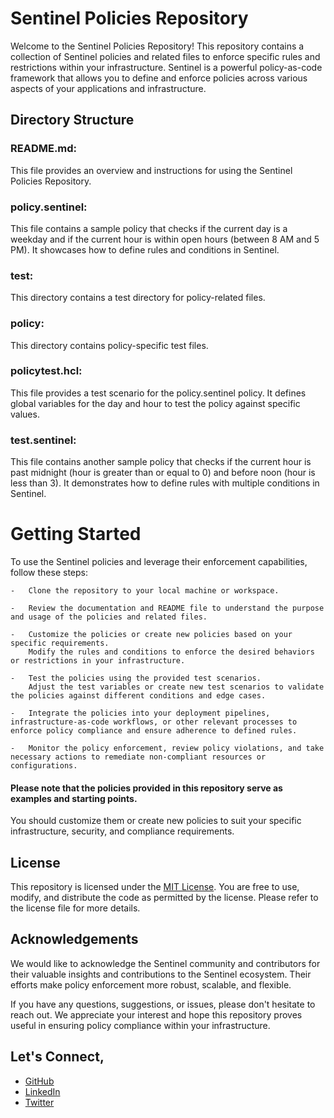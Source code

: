 # Sentinel Policies Repository
Welcome to the Sentinel Policies Repository! This repository contains a collection of Sentinel policies and related files to enforce specific rules and restrictions within your infrastructure. Sentinel is a powerful policy-as-code framework that allows you to define and enforce policies across various aspects of your applications and infrastructure.

## Directory Structure

### README.md: 
This file provides an overview and instructions for using the Sentinel Policies Repository.

### policy.sentinel: 
This file contains a sample policy that checks if the current day is a weekday and if the current hour is within open hours (between 8 AM and 5 PM). It showcases how to define rules and conditions in Sentinel.

### test: 
This directory contains a test directory for policy-related files.

### policy: 
This directory contains policy-specific test files.

### policytest.hcl: 
This file provides a test scenario for the policy.sentinel policy. It defines global variables for the day and hour to test the policy against specific values.
### test.sentinel: 
This file contains another sample policy that checks if the current hour is past midnight (hour is greater than or equal to 0) and before noon (hour is less than 3). It demonstrates how to define rules with multiple conditions in Sentinel.

# Getting Started
To use the Sentinel policies and leverage their enforcement capabilities, follow these steps:

    -   Clone the repository to your local machine or workspace.

    -   Review the documentation and README file to understand the purpose and usage of the policies and related files.

    -   Customize the policies or create new policies based on your specific requirements. 
        Modify the rules and conditions to enforce the desired behaviors or restrictions in your infrastructure.

    -   Test the policies using the provided test scenarios. 
        Adjust the test variables or create new test scenarios to validate the policies against different conditions and edge cases.

    -   Integrate the policies into your deployment pipelines, infrastructure-as-code workflows, or other relevant processes to enforce policy compliance and ensure adherence to defined rules.

    -   Monitor the policy enforcement, review policy violations, and take necessary actions to remediate non-compliant resources or configurations.

#### Please note that the policies provided in this repository serve as examples and starting points. 
You should customize them or create new policies to suit your specific infrastructure, security, and compliance requirements.

## License
This repository is licensed under the [MIT License](LICENSE). You are free to use, modify, and distribute the code as permitted by the license. Please refer to the license file for more details.

## Acknowledgements
We would like to acknowledge the Sentinel community and contributors for their valuable insights and contributions to the Sentinel ecosystem. Their efforts make policy enforcement more robust, scalable, and flexible.

If you have any questions, suggestions, or issues, please don't hesitate to reach out. We appreciate your interest and hope this repository proves useful in ensuring policy compliance within your infrastructure.

## Let's Connect,
- <a href="https://github.com/ialexeze" target="_blank">GitHub</a>
- <a href="https://linkedin.com/in/alexeze" target="_blank">LinkedIn</a>
- <a href="https://twitter.com/ialexeze" target="_blank">Twitter</a>


